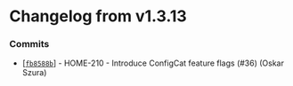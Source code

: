 # Changelog from v1.3.13
### Commits
* [[`fb8588b`](http://github.com/smart-evolution/shpanel/commit/fb8588bad444786432ad6a61f839d4af67c02a5c)] - HOME-210 - Introduce ConfigCat feature flags (#36) (Oskar Szura)